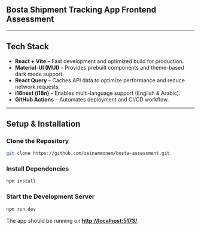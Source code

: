 ## Bosta Shipment Tracking App Frontend Assessment

---

## Tech Stack

- **React + Vite** – Fast development and optimized build for production.
- **Material-UI (MUI)** – Provides prebuilt components and theme-based dark mode support.
- **React Query** – Caches API data to optimize performance and reduce network requests.
- **i18next (i18n)** – Enables multi-language support (English & Arabic).
- **GitHub Actions** – Automates deployment and CI/CD workflow.

---

## Setup & Installation

### Clone the Repository

```sh
git clone https://github.com/zeinammonem/bosta-assessment.git
```

### Install Dependencies

```sh
npm install
```

### Start the Development Server

```sh
npm run dev
```

The app should be running on **[http://localhost:5173/](http://localhost:5173/)**.

